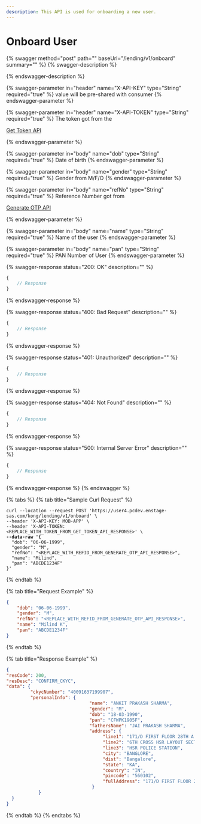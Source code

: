 ```yaml
---
description: This API is used for onboarding a new user.
---
```


# Onboard User

{% swagger method="post" path="" baseUrl="/lending/v1/onboard" summary="" %}
{% swagger-description %}

{% endswagger-description %}

{% swagger-parameter in="header" name="X-API-KEY" type="String" required="true" %}
value will be pre-shared with consumer
{% endswagger-parameter %}

{% swagger-parameter in="header" name="X-API-TOKEN" type="String" required="true" %}
The token got from the 

[Get Token API](../../market-place/api-specification/get-token-api.md)


{% endswagger-parameter %}

{% swagger-parameter in="body" name="dob" type="String" required="true" %}
Date of birth
{% endswagger-parameter %}

{% swagger-parameter in="body" name="gender" type="String" required="true" %}
Gender from M/F/O
{% endswagger-parameter %}

{% swagger-parameter in="body" name="refNo" type="String" required="true" %}
Reference Number got from 

[Generate OTP API](generate-otp.md)


{% endswagger-parameter %}

{% swagger-parameter in="body" name="name" type="String" required="true" %}
Name of the user
{% endswagger-parameter %}

{% swagger-parameter in="body" name="pan" type="String" required="true" %}
PAN Number of User
{% endswagger-parameter %}

{% swagger-response status="200: OK" description="" %}
```javascript
{
    // Response
}
```
{% endswagger-response %}

{% swagger-response status="400: Bad Request" description="" %}
```javascript
{
    // Response
}
```
{% endswagger-response %}

{% swagger-response status="401: Unauthorized" description="" %}
```javascript
{
    // Response
}
```
{% endswagger-response %}

{% swagger-response status="404: Not Found" description="" %}
```javascript
{
    // Response
}
```
{% endswagger-response %}

{% swagger-response status="500: Internal Server Error" description="" %}
```javascript
{
    // Response
}
```
{% endswagger-response %}
{% endswagger %}

{% tabs %}
{% tab title="Sample Curl Request" %}
<pre><code>curl --location --request POST 'https://user4.pcdev.enstage-sas.com/kong/lending/v1/onboard' \
--header 'X-API-KEY: MOB-APP' \
--header 'X-API-TOKEN: &#x3C;REPLACE_WITH_TOKEN_FROM_GET_TOKEN_API_RESPONSE>' \
<strong>--data-raw '{
</strong>  "dob": "06-06-1999",
  "gender": "M",
  "refNo": "&#x3C;REPLACE_WITH_REFID_FROM_GENERATE_OTP_API_RESPONSE>",
  "name": "Milind",
  "pan": "ABCDE1234F"
}'
</code></pre>
{% endtab %}

{% tab title="Request Example" %}
```json
{ 
    "dob": "06-06-1999", 
    "gender": "M", 
    "refNo": "<REPLACE_WITH_REFID_FROM_GENERATE_OTP_API_RESPONSE>", 
    "name": "Milind K", 
    "pan": "ABCDE1234F" 
}
```


{% endtab %}

{% tab title="Response Example" %}
```json
{ 
"resCode": 200, 
"resDesc": "CONFIRM_CKYC", 
"data": { 
         "ckycNumber": "40091637199907", 
         "personalInfo": { 
                               "name": "ANKIT PRAKASH SHARMA", 
                               "gender": "M", 
                               "dob": "18-03-1990", 
                               "pan": "CFWPK1905F", 
                               "fathersName": "JAI PRAKASH SHARMA", 
                               "address": { 
                                    "line1": "171/D FIRST FLOOR 28TH A MAIN", 
                                    "line2": "6TH CROSS HSR LAYOUT SECTOR 1", 
                                    "line3": "HSR POLICE STATION", 
                                    "city": "BANGLORE", 
                                    "dist": "Bangalore", 
                                    "state": "KA", 
                                    "country": "IN",
                                    "pincode": "560102", 
                                    "fullAddress": "171/D FIRST FLOOR 28TH A MAIN,6TH CROSS HSR LAYOUT SECTOR 1,HSR POLICE STATION,BANGLORE,Bangalore,KA,IN,560102" 
                                } 
            } 
  } 
}
```


{% endtab %}
{% endtabs %}
